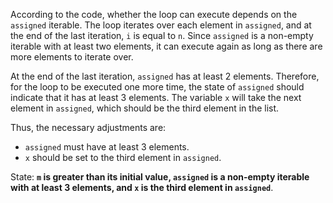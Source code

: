 According to the code, whether the loop can execute depends on the `assigned` iterable. The loop iterates over each element in `assigned`, and at the end of the last iteration, `i` is equal to `n`. Since `assigned` is a non-empty iterable with at least two elements, it can execute again as long as there are more elements to iterate over.

At the end of the last iteration, `assigned` has at least 2 elements. Therefore, for the loop to be executed one more time, the state of `assigned` should indicate that it has at least 3 elements. The variable `x` will take the next element in `assigned`, which should be the third element in the list.

Thus, the necessary adjustments are:
- `assigned` must have at least 3 elements.
- `x` should be set to the third element in `assigned`.

State: **`m` is greater than its initial value, `assigned` is a non-empty iterable with at least 3 elements, and `x` is the third element in `assigned`**.